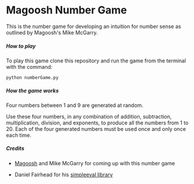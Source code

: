 # Magoosh Number Game

This is the number game for developing an intuition for number sense as outlined by Magoosh's Mike McGarry.

##### How to play
To play this game clone this repository and run the game from the terminal with the command:

`python numberGame.py`

##### How the game works
Four numbers between 1 and 9 are generated at random.

Use these four numbers, in any combination of addition, subtraction, multiplication, division, and exponents, to produce all the numbers from 1 to 20. Each of the four generated numbers must be used once and only once each time. 

##### Credits
+ [Magoosh](https://magoosh.com) and Mike McGarry for coming up with this number game

+ Daniel Fairhead for his [simpleeval library](https://github.com/danthedeckie/simpleeval)
